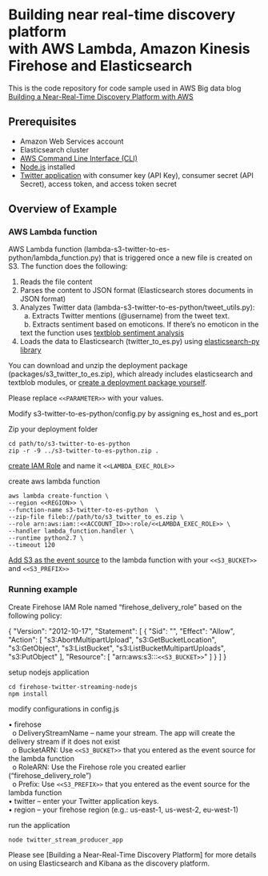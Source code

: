 # Building near real-time discovery platform<br>with AWS Lambda, Amazon Kinesis Firehose and Elasticsearch


This is the code repository for code sample used in AWS Big data blog [Building a Near-Real-Time Discovery Platform with AWS]

## Prerequisites 
  - Amazon Web Services account
  - Elasticsearch cluster
  - [AWS Command Line Interface (CLI)]
  - [Node.js] installed
  - [Twitter application] with consumer key (API Key), consumer secret (API Secret), access token, and access token secret
 

## Overview of Example

### AWS Lambda function
AWS Lambda function (lambda-s3-twitter-to-es-python/lambda_function.py) that is triggered once a new file is created on S3. 
The function does the following:<br>
1.	Reads the file content<br>
2.	Parses the content to JSON format (Elasticsearch stores documents in JSON format)<br>
3.	Analyzes Twitter data (lambda-s3-twitter-to-es-python/tweet_utils.py):<br>
&nbsp;&nbsp;a.	Extracts Twitter mentions (@username) from the tweet text.<br>
&nbsp;&nbsp;b.	Extracts sentiment based on emoticons. If there’s no emoticon in the text the function uses [textblob sentiment analysis]<br>
4.	Loads the data to Elasticsearch (twitter_to_es.py) using [elasticsearch-py library]<br>



You can download and unzip the deployment package (packages/s3_twitter_to_es.zip), which already includes elasticsearch and textblob modules, or [create a deployment package yourself].<br>

Please replace ``<<PARAMETER>>`` with your values.

Modify s3-twitter-to-es-python/config.py by assigning es_host and es_port

Zip your deployment folder
```
cd path/to/s3-twitter-to-es-python
zip -r -9 ../s3-twitter-to-es-python.zip .
```

[create IAM Role] and name it ```<<LAMBDA_EXEC_ROLE>>```

create aws lambda function
```
aws lambda create-function \
--region <<REGION>> \
--function-name s3-twitter-to-es-python  \
--zip-file fileb://path/to/s3_twitter_to_es.zip \
--role arn:aws:iam::<<ACCOUNT_ID>>:role/<<LAMBDA_EXEC_ROLE>> \
--handler lambda_function.handler \
--runtime python2.7 \
--timeout 120
```

[Add S3 as the event source] to the lambda function with your ```<<S3_BUCKET>>``` and ```<<S3_PREFIX>>```



### Running example

Create Firehose IAM Role named “firehose_delivery_role” based on the following policy:

{
    "Version": "2012-10-17",
    "Statement": [
        {
            "Sid": "",
            "Effect": "Allow",
            "Action": [
                "s3:AbortMultipartUpload",
                "s3:GetBucketLocation",
                "s3:GetObject",
                "s3:ListBucket",
                "s3:ListBucketMultipartUploads",
                "s3:PutObject"
            ],
            "Resource": [
                "arn:aws:s3:::```<<S3_BUCKET>>```"
            ]
        }
    ]
}


setup nodejs application

```
cd firehose-twitter-streaming-nodejs
npm install
```

modify configurations in config.js

•	firehose<br>
&nbsp;&nbsp;o	DeliveryStreamName – name your stream. The app will create the delivery stream if it does not exist<br>
&nbsp;&nbsp;o	BucketARN: Use ```<<S3_BUCKET>>``` that you entered as the event source for the lambda function<br>
&nbsp;&nbsp;o	RoleARN: Use the Firehose role you created earlier (“firehose_delivery_role”)<br>
&nbsp;&nbsp;o	 Prefix: Use ```<<S3_PREFIX>>``` that you entered as the event source for the lambda function<br>
•	twitter – enter your Twitter application keys.<br>
•	region – your firehose region (e.g.: us-east-1, us-west-2, eu-west-1)<br>

run the application
```
node twitter_stream_producer_app
```

Please see [Building a Near-Real-Time Discovery Platform] for more details on using Elasticsearch and Kibana as the discovery platform.


[AWS Command Line Interface (CLI)]:http://docs.aws.amazon.com/cli/latest/userguide/cli-chap-welcome.html
[textblob sentiment analysis]:http://textblob.readthedocs.org/en/dev/quickstart.html#sentiment-analysis
[elasticsearch-py library]:http://elasticsearch-py.readthedocs.org/en/master/
[create a deployment package yourself]:http://docs.aws.amazon.com/lambda/latest/dg/lambda-python-how-to-create-deployment-package.html
[create IAM Role]:http://docs.aws.amazon.com/lambda/latest/dg/walkthrough-s3-events-adminuser-create-test-function-create-execution-role.html
[Add S3 as the event source]:http://docs.aws.amazon.com/lambda/latest/dg/getting-started-2-integrate-s3events-console.html
[Node.js]:https://nodejs.org
[Twitter application]:https://apps.twitter.com/
[Building a Near-Real-Time Discovery Platform with AWS]:http://aws-blogs-preprod.amazon.com/bigdata/post/Tx1Z6IF7NA8ELQ9/Building-a-Near-Real-Time-Discovery-Platform-with-AWS



